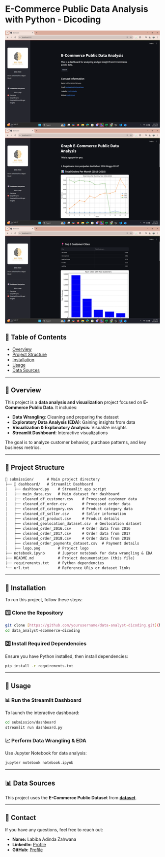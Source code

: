 # E-Commerce Public Data Analysis with Python - Dicoding

![Dashboard Screenshot 1](image1.png)
![Dashboard Screenshot 2](image2.png)
![Dashboard Screenshot 3](image3.png)



## 📖 Table of Contents
- [Overview](##overview)
- [Project Structure](##project-structure)
- [Installation](##installation)
- [Usage](##usage)
- [Data Sources](#$data-sources)

---

## 📌 Overview
This project is a **data analysis and visualization** project focused on **E-Commerce Public Data**. It includes:
-  **Data Wrangling**: Cleaning and preparing the dataset
-  **Exploratory Data Analysis (EDA)**: Gaining insights from data
-  **Visualization & Explanatory Analysis**: Visualize insights
-  **Streamlit Dashboard**: Interactive visualizations

The goal is to analyze customer behavior, purchase patterns, and key business metrics.

---

## 📂 Project Structure
```
📂 submission/      # Main project directory
├── 📂 dashboard/   # Streamlit Dashboard
│   ├── dashboard.py    # Streamlit app script
│   ├── main_data.csv   # Main dataset for dashboard
│   ├── cleaned_df_customer.csv    # Processed customer data
│   ├── cleaned_df_order.csv       # Processed order data
│   ├── cleaned_df_category.csv    # Product category data
│   ├── cleaned_df_seller.csv      # Seller information
│   ├── cleaned_df_product.csv     # Product details
│   ├── cleaned_geolocation_dataset.csv  # Geolocation dataset
│   ├── cleaned_order_2016.csv     # Order data from 2016
│   ├── cleaned_order_2017.csv     # Order data from 2017
│   ├── cleaned_order_2018.csv     # Order data from 2018
│   ├── cleaned_order_payments_dataset.csv  # Payment details
│   ├── logo.png        # Project logo
├── notebook.ipynb      # Jupyter notebook for data wrangling & EDA
├── README.md           # Project documentation (this file)
├── requirements.txt    # Python dependencies
└── url.txt             # Reference URLs or dataset links
```

---

## 🔧 Installation
To run this project, follow these steps:

### 1️⃣ Clone the Repository
```bash
git clone [https://github.com/yourusername/data-analyst-dicoding.git](https://github.com/labibaadinda/data_analyst-ecommerce-dicoding.git)
cd data_analyst-ecommerce-dicoding
```

### 2️⃣ Install Required Dependencies
Ensure you have Python installed, then install dependencies:
```bash
pip install -r requirements.txt
```

---

## 🚀 Usage
### 📊 **Run the Streamlit Dashboard**
To launch the interactive dashboard:
```bash
cd submission/dashboard
streamlit run dashboard.py
```

### 📈 **Perform Data Wrangling & EDA**
Use Jupyter Notebook for data analysis:
```bash
jupyter notebook notebook.ipynb
```

---

## 📊 Data Sources
This project uses the **E-Commerce Public Dataset** from **[dataset](https://www.kaggle.com/datasets/olistbr/brazilian-ecommerce?resource=download)**.

---

## 📧 Contact
If you have any questions, feel free to reach out:
- **Name:** Labiba Adinda Zahwana
- **LinkedIn:** [Profile](https://id.linkedin.com/in/labibaadinda/)
- **GitHub:** [Profile](https://github.com/labibaadinda)

